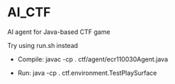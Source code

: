 # AI_CTF
AI agent for Java-based CTF game

Try using run.sh instead

- Compile: javac -cp . ctf/agent/ecr110030Agent.java

- Run:     java -cp . ctf.environment.TestPlaySurface
